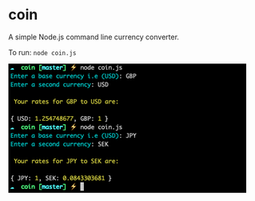 # coin
A simple Node.js command line currency converter.

To run: `node coin.js`

![Alt text](/screenshots/coin.png?raw=true "Coin CLI")

